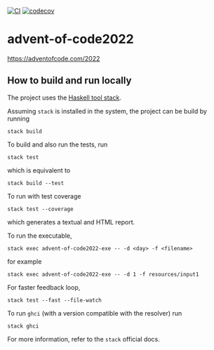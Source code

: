 [![CI](https://github.com/alessandrocandolini/advent-of-code2022/actions/workflows/ci.yml/badge.svg)](https://github.com/alessandrocandolini/advent-of-code2022/actions/workflows/ci.yml) [![codecov](https://codecov.io/gh/alessandrocandolini/advent-of-code2022/branch/main/graph/badge.svg?token=P1OXMBYk3O)](https://codecov.io/gh/alessandrocandolini/advent-of-code2022)

# advent-of-code2022

https://adventofcode.com/2022

## How to build and run locally

The project uses the [Haskell tool stack](https://docs.haskellstack.org/en/stable/README/).

Assuming `stack` is installed in the system, the project can be build by running
```
stack build
```
To build and also run the tests, run
```
stack test
```
which is equivalent to
```
stack build --test
```
To run with test coverage
```
stack test --coverage
```
which generates a textual and HTML report.

To run the executable,
```
stack exec advent-of-code2022-exe -- -d <day> -f <filename> 
```
for example
```
stack exec advent-of-code2022-exe -- -d 1 -f resources/input1
```
For faster feedback loop,
```
stack test --fast --file-watch
```
To run `ghci` (with a version compatible with the resolver) run
```
stack ghci
```
For more information, refer to the `stack` official docs.
